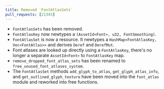 ```yaml
---
title: Removed `FontAtlasSets`
pull_requests: [21345]
---
```


* `FontAtlasSets` has been removed. 
* `FontAtlasKey` now newtypes a `(AssetId<Font>, u32, FontSmoothing)`.
* `FontAtlasSet` is now a resource. It newtypes a `HashMap<FontAtlasKey, Vec<FontAtlas>>` and derives `Deref` and `DerefMut`.
* Font atlases are looked up directly using a `FontAtlasKey`, there's no longer a separate `AssetId<Font>` to `FontAtlasKey` map.
* `remove_dropped_font_atlas_sets` has been renamed to `free_unused_font_atlases_system`.
* The `FontAtlasSet` methods `add_glyph_to_atlas`, `get_glyph_atlas_info`, and `get_outlined_glyph_texture` have been moved into the `font_atlas` module and reworked into free functions.

